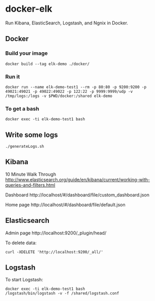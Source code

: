 docker-elk
=============

Run Kibana, ElasticSearch, Logstash, and Ngnix in Docker.

## Docker 

### Build your image

    docker build --tag elk-demo ./docker/

### Run it

    docker run --name elk-demo-test1 --rm -p 80:80 -p 9200:9200 -p 49021:49021 -p 49022:49022 -p 122:22 -p 9999:9999/udp -v /tmp/logs:/logs -v $PWD/docker:/shared elk-demo

### To get a bash

    docker exec -ti elk-demo-test1 bash

## Write some logs

    ./generateLogs.sh

## Kibana
10 Minute Walk Through http://www.elasticsearch.org/guide/en/kibana/current/working-with-queries-and-filters.html

Dashboard http://localhost/#/dashboard/file/custom_dashboard.json

Home page http://localhost/#/dashboard/file/default.json

## Elasticsearch
Admin page http://localhost:9200/_plugin/head/

To delete data:

    curl -XDELETE 'http://localhost:9200/_all/'

## Logstash
To start Logstash:

    docker exec -ti elk-demo-test1 bash
    /logstash/bin/logstash -v -f /shared/logstash.conf

